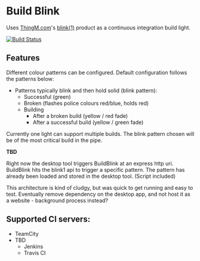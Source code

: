Build Blink
====================
Uses [ThingM.com](http://thingm.com/)'s  [blink(1)](http://blink1.thingm.com/) product as a continuous integration build light. 


[![Build Status](https://travis-ci.org/brettswift/BuildBlink.png?branch=master)](https://travis-ci.org/brettswift/BuildBlink)


Features
----------
Different colour patterns can be configured.  Default configuration follows the patterns below: 

* Patterns typically blink and then hold solid (blink pattern): 
    * Successful (green)
    * Broken (flashes police colours red/blue, holds red)
    * Building
        * After a broken build (yellow / red fade)
        * After a successful build (yellow / green fade)

Currently one light can support multiple builds.  The blink pattern chosen will be of the most critical build in the pipe. 

**TBD**


Right now the desktop tool triggers BuildBlink at an express http uri.  BuildBlink hits the blink1 api to trigger a specific pattern.  The pattern has already been loaded and stored in the desktop tool. (Script included)  

This architecture is kind of cludgy, but was quick to get running and easy to test.  Eventually remove dependency on the desktop app, and not host it as a website - background process instead?



Supported CI servers: 
----------------------
* TeamCity
* TBD
    * Jenkins
    * Travis CI 
